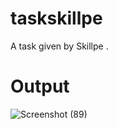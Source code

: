 # taskskillpe

A task given by Skillpe .

# Output
![Screenshot (89)](https://github.com/Prannn182/Taskskillpee/assets/89305305/e5276868-bf0a-43dd-8fc1-f737fe1b9685)

